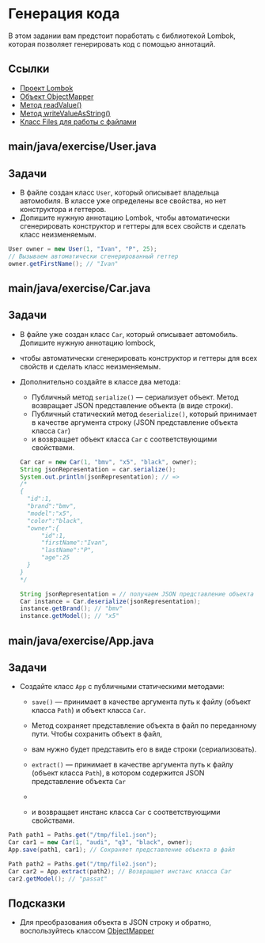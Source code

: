# Генерация кода

В этом задании вам предстоит поработать с библиотекой Lombok, которая позволяет генерировать код с помощью аннотаций.

## Ссылки

* [Проект Lombok](https://projectlombok.org/)
* [Объект ObjectMapper](https://fasterxml.github.io/jackson-databind/javadoc/2.7/com/fasterxml/jackson/databind/ObjectMapper.html)
* [Метод readValue()](https://fasterxml.github.io/jackson-databind/javadoc/2.7/com/fasterxml/jackson/databind/ObjectMapper.html#readValue(java.lang.String,%20java.lang.Class))
* [Метод writeValueAsString()](https://fasterxml.github.io/jackson-databind/javadoc/2.7/com/fasterxml/jackson/databind/ObjectMapper.html#writeValueAsString(java.lang.Object))
* [Класс Files для работы с файлами](https://docs.oracle.com/en/java/javase/11/docs/api/java.base/java/nio/file/Files.html)

## main/java/exercise/User.java

## Задачи

* В файле создан класс `User`, который описывает владельца автомобиля. В классе уже определены все свойства, но нет конструктора и геттеров. 
* Допишите нужную аннотацию Lombok, чтобы автоматически сгенерировать конструктор и геттеры для всех свойств и сделать класс неизменяемым.

```java
User owner = new User(1, "Ivan", "P", 25);
// Вызываем автоматически сгенерированный геттер
owner.getFirstName(); // "Ivan"
```

## main/java/exercise/Car.java

## Задачи

* В файле уже создан класс `Car`, который описывает автомобиль. Допишите нужную аннотацию lombock, 
* чтобы автоматически сгенерировать конструктор и геттеры для всех свойств и сделать класс неизменяемым.

* Дополнительно создайте в классе два метода:

  * Публичный метод `serialize()` — cериализует объект. Метод возвращает JSON представление объекта (в виде строки).
  * Публичный статический метод `deserialize()`, который принимает в качестве аргумента строку (JSON представление объекта класса `Car`) 
  * и возвращает объект класса `Car` с соответствующими свойствами.

  ```java
  Car car = new Car(1, "bmv", "x5", "black", owner);
  String jsonRepresentation = car.serialize();
  System.out.println(jsonRepresentation); // =>
  /*
  {
    "id":1,
    "brand":"bmv",
    "model":"x5",
    "color":"black",
    "owner":{
        "id":1,
        "firstName":"Ivan",
        "lastName":"P",
        "age":25
    }
  }
  */

  String jsonRepresentation = // получаем JSON представление объекта
  Car instance = Car.deserialize(jsonRepresentation);
  instance.getBrand(); // "bmv"
  instance.getModel(); // "x5"
  ```

## main/java/exercise/App.java

## Задачи

* Создайте класс `App` с публичными статическими методами:

  * `save()` — принимает в качестве аргумента путь к файлу (объект класса `Path`) и объект класса `Car`. 
  * Метод сохраняет представление объекта в файл по переданному пути. Чтобы сохранить объект в файл, 
  * вам нужно будет представить его в виде строки (сериализовать).

  * `extract()` — принимает в качестве аргумента путь к файлу (объект класса `Path`), в котором содержится JSON представление объекта `Car` 
  * 
  * и возвращает инстанс класса `Car` с соответствующими свойствами.

```java
Path path1 = Paths.get("/tmp/file1.json");
Car car1 = new Car(1, "audi", "q3", "black", owner);
App.save(path1, car1); // Сохраняет представление объекта в файл

Path path2 = Paths.get("/tmp/file2.json");
Car car2 = App.extract(path2); // Возвращает инстанс класса Car
car2.getModel(); // "passat"
```

## Подсказки

* Для преобразования объекта в JSON строку и обратно, воспользуйтесь классом [ObjectMapper](https://fasterxml.github.io/jackson-databind/javadoc/2.7/com/fasterxml/jackson/databind/ObjectMapper.html)
